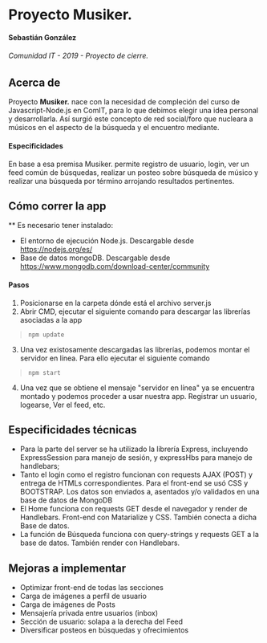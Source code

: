 # Proyecto Musiker.

#### Sebastián González
###### Comunidad IT - 2019 - Proyecto de cierre.

## Acerca de

Proyecto **Musiker.** nace con la necesidad de compleción del curso de Javascript-Node.js en ComIT, para lo que debimos elegir una idea personal y desarrollarla. Así surgió este concepto de red social/foro que nucleara a músicos en el aspecto de la búsqueda y el encuentro mediante.

#### Especificidades
En base a esa premisa Musiker. permite registro de usuario, login, ver un feed común de búsquedas, realizar un posteo sobre búsqueda de músico y realizar una búsqueda por término arrojando resultados pertinentes.



## Cómo correr la app

** Es necesario tener instalado:
* El entorno de ejecución Node.js. Descargable desde https://nodejs.org/es/ 
* Base de datos mongoDB. Descargable desde https://www.mongodb.com/download-center/community

#### Pasos
1. Posicionarse en la carpeta dónde está el archivo server.js
2. Abrir CMD, ejecutar el siguiente comando para descargar las librerías asociadas a la app
>`npm update` 
3. Una vez existosamente descargadas las librerías, podemos montar el servidor en línea. Para ello ejecutar el siguiente comando
>`npm start`
4. Una vez que se obtiene el mensaje "servidor en línea" ya se encuentra montado y podemos proceder a usar nuestra app. Registrar un usuario, logearse, Ver el feed, etc.

## Especificidades técnicas

* Para la parte del server se ha utilizado la librería Express, incluyendo ExpressSession para manejo de sesión, y expressHbs para manejo de handlebars; 
* Tanto el login como el registro funcionan con requests AJAX (POST) y entrega de HTMLs correspondientes. Para el front-end se usó CSS y BOOTSTRAP. Los datos son enviados a, asentados y/o validados en una base de datos de MongoDB 
* El Home funciona con requests GET desde el navegador y render de Handlebars. Front-end con Matarialize y CSS. También conecta a dicha Base de datos.
* La función de Búsqueda funciona con query-strings y requests GET a la base de datos. También render con Handlebars.

## Mejoras a implementar

* Optimizar front-end de todas las secciones
* Carga de imágenes a perfil de usuario
* Carga de imágenes de Posts
* Mensajería privada entre usuarios (inbox)
* Sección de usuario: solapa a la derecha del Feed
* Diversificar posteos en búsquedas y ofrecimientos




